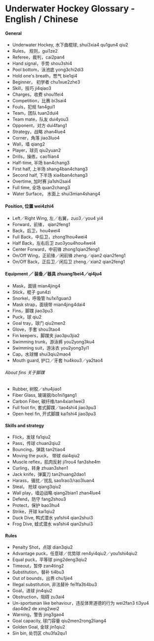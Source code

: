 Underwater Hockey Glossary - English / Chinese
==============================================

#### General

* Underwater Hockey, 水下曲棍球, shui3xia4 qu1gun4 qiu2
* Rules， 规则，gui1ze2
* Referee，裁判，cai2pan4
* Hand signal，手势 shou3shi4
* Pool bottom，泳池底 yong3chi2di3
* Hold one's breath，憋气 bie1qi4
* Beginner， 初学者 chu1xue2zhe3
* Skill，技巧 ji4qiao3
* Charges，收费 shou1fei4
* Competition，比赛 bi3sai4
* Fouls，犯规 fan4gui1
* Team，团队 tuan2dui4
* Team mate，队友 dui4you3
* Opponent，对方 dui4fang1
* Strategy，战略 zhan4lue4
* Corner，角落 jiao3luo4
* Wall，墙 qiang2
* Player，球员 qiu2yuan2
* Drills，操练，cao1lian4
* Half-time, 半场 ban4chang3
* First half, 上半场 shang4ban4chang3
* Second half, 下半场 xia4ban4chang3
* Overtime, 加时赛 jia1shi2sai4
* Full time, 全场 quan2chang3
* Water Surface， 水面上 shui3mian4shang4

#### Position, 位置 wei4zhi4

* Left／Right Wing, 左／右翼，zuo3／you4 yi4
* Forward，前锋， qian2feng1
* Back，后卫，hou4wei4
* Full Back，中后卫，zhong1hou4wei4
* Half Back，左右后卫 zuo3you4hou4wei4
* Center Forward，中前锋 zhong1qian2feng1
* On/Off Wing，正前锋／闲前锋 zheng／qian2 qian2feng1
* On/Off Back，正后卫／闲后卫 zheng／xian2 qian2feng1

#### Equipment ／ 装备／器具 zhuang1bei4／qi4ju4

* Mask，面镜 mian4jing4
* Stick，棍子 gun4zi
* Snorkel，呼吸管 hu1xi1guan3
* Mask strap，面镜带 mian4jing4dai4
* Fins，脚蹼 jiao3pu3
* Puck，球 qiu2
* Goal tray，球门 qiu2men2
* Glove，手套 shou3tao4
* Fin keepers，脚蹼夹 jiao3pu3jia2
* Swimming trunk，游泳裤 you2yong3ku4
* Swimming suit，游泳衣 you2yong3yi1
* Cap，水球帽 shui3qiu2mao4
* Mouth guard, 护口／牙套 hu4kou3／ya2tao4

###### About fins 关于脚蹼

* Rubber, 树胶／shu4jiao1
* Fiber Glass, 玻璃钢/bo1ni1gang1
* Carbon Fiber, 碳纤维/tan4xian1wei3
* Full foot fin, 套式脚蹼／tao4shi4 jiao3pu3
* Open heel fin, 开式脚蹼 kai1shi4 jiao3pu3

#### Skills and strategy

* Flick，发球 fa1qiu2
* Pass，传球 chuan2qiu2
* Bouncing，弹跳 tan2tiao4
* Moving the puck， 带球 dai4qiu2
* Muscle reflex，肌肉反射 ji1rou4 fan3she4m
* Curling，转身 zhuan3shen1
* Jack knife，弹簧刀 tan2huang2dao1
* Harass，骚扰／扰乱 sao1rao3/rao3luan4
* Steal， 抢球 qiang3qiu2
* Wall play，墙边战略 qiang2bian1 zhan4lue4
* Defend，防守 fang2shou3
* Protect，保护 bao3hu4
* Strike，开球 kai1qiu2
* Duck Dive, 鸭式潜水 ya1shi4 qian2shui3
* Frog Dive, 蛙式潜水 wa1shi4 qian2shui3

#### Rules

* Penalty Shot，点球 dian3qiu2
* Advantage puck，任意球／优势球 ren4yi4qiu2／you1shi4qiu2
* Equal puck，平等球 ping2deng3qiu2
* Timeout，暂停 zan4ting2
* Substitution，替补 ti4bu3
* Out of bounds，出界 chu1jie4
* Illegal substitution, 非法替补 fei1fa3ti4bu3
* Goal，进球 jin4qiu2
* Obstruction，阻碍 zu3ai4
* Un-sportsman like behaviour，违反体育道德的行为 wei2fan3 ti3yu4 dao4de2 de xing2wei2
* Warning，警告 jing3gao4
* Goal capacity, 球门容量 qiu2men2rong2liang4
* Golden Goal, 金球 jin1qiu2
* Sin bin, 处罚区 chu3fa2qu1
